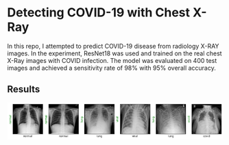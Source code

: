# Detecting COVID-19 with Chest X-Ray

In this repo, I attempted to predict COVID-19 disease from radiology X-RAY images. In the experiment, ResNet18 was used and trained on the real chest X-Ray images with COVID infection. The model was evaluated on 400 test images and achieved a sensitivity rate of 98% with 95% overall accuracy.


## Results

![alt text](covid_prediction.png)

